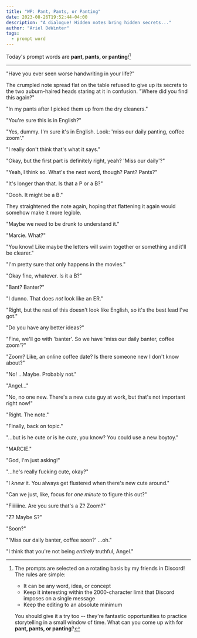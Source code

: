 ```yaml
---
title: "WP: Pant, Pants, or Panting"
date: 2023-08-26T19:52:44-04:00
description: "A dialogue! Hidden notes bring hidden secrets..."
author: "Ariel DeWinter"
tags:
  - prompt word
---
```


Today's prompt words are **pant, pants, or panting**![^1]

[^1]: The prompts are selected on a rotating basis by my friends in Discord! The rules are simple:
    * It can be any word, idea, or concept
    * Keep it interesting within the 2000-character limit that Discord imposes on a single message
    * Keep the editing to an absolute minimum
    
    You should give it a try too -- they're fantastic opportunities to practice storytelling in a small window of time. What can you come up with for **pant, pants, or panting**?

---

"Have you ever seen worse handwriting in your life?"

The crumpled note spread flat on the table refused to give up its secrets to the two auburn-haired heads staring at it in confusion. "Where did you find this again?"

"In my pants after I picked them up from the dry cleaners."

"You're sure this is in English?"

"Yes, dummy. I'm sure it's in English. Look: 'miss our daily panting, coffee zoom'."

"I really don't think that's what it says."

"Okay, but the first part is definitely right, yeah? 'Miss our daily'?"

"Yeah, I think so. What's the next word, though? Pant? Pants?"

"It's longer than that. Is that a P or a B?"

"Oooh. It might be a B."

They straightened the note again, hoping that flattening it again would somehow make it more legible.

"Maybe we need to be drunk to understand it."

"Marcie. What?"

"You know! Like maybe the letters will swim together or something and it'll be clearer."

"I'm pretty sure that only happens in the movies."

"Okay fine, whatever. Is it a B?"

"Bant? Banter?"

"I dunno. That does _not_ look like an ER."

"Right, but the rest of this doesn't look like English, so it's the best lead I've got."

"Do you have any better ideas?"

"Fine, we'll go with 'banter'. So we have 'miss our daily banter, coffee zoom'?"

"Zoom? Like, an online coffee date? Is there someone new I don't know about?"

"No! ...Maybe. Probably not."

"Angel..."

"No, no one new. There's a new cute guy at work, but that's not important right now!"

"Right. The note."

"Finally, back on topic."

"...but is he cute or is he _cute_, you know? You could use a new boytoy."

"MARCIE."

"God, I'm just asking!"

"...he's really fucking cute, okay?"

"I _knew_ it. You always get flustered when there's new cute around."

"Can we just, like, focus for _one minute_ to figure this out?"

"Fiiiiiine. Are you sure that's a Z? Zoom?"

"Z? Maybe S?"

"Soon?"

"'Miss our daily banter, coffee soon?' ...oh."

"I think that you're not being _entirely_ truthful, Angel."